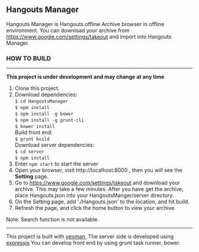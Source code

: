 ## Hangouts Manager ##
Hangouts Manager is Hangouts offline Archive browser in offline environment. You can download your archive from https://www.google.com/settings/takeout and import into Hangouts Manager.

### HOW TO BUILD ###
----------
**This project is under development and may change at any time**

 1. Clone this project.
 2. Download dependencies:<br/>
 `$ cd HangoutsManager`<br/>
 `$ npm install`<br/>
 `$ npm install -g bower`<br/>
 `$ npm install -g grunt-cli`<br/>
 `$ bower install`<br />
  Build front end:<br/>
 `$ grunt build`<br/>
  Download server dependencies:<br/>
 `$ cd server`<br/>
 `$ npm install`
 3. Enter `npm start` to start the server
 4. Open your browser, visit http://localhost:8000 , then you will see the **Setting** page.
 5. Go to https://www.google.com/settings/takeout and download your archive. This may take a few minutes. After you have get the archive, place Hangouts.json into your HangoutsManger/server directory.
 6. On the Setting page, add './Hangouts.json' to the location, and hit build.
 7. Refresh the page, and click the home button to view your archive.
 
Note: Search function is not available.

----------
This project is built with [yeoman][1], The server side is developed using [expressjs][2]
You can develop front end by using grunt task runner, bower.

  [1]: http://yeoman.io
  [2]: http://expressjs.com